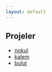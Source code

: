 ```yaml
---
layout: default
---
```


Projeler
--------

- [nokul](https://nokul.omu.sh)
- [kalem](https://kalem.omu.sh)
- [bulut](https://bulut.omu.sh)
